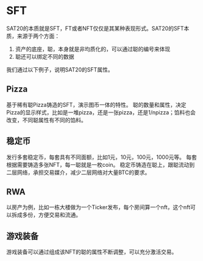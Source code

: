SFT
====

SAT20的本质就是SFT，FT或者NFT仅仅是其某种表现形式。SAT20的SFT本质，来源于两个方面：
1. 资产的底座，聪，本身就是非均质化的，可以通过聪的编号来体现
2. 聪还可以绑定不同的数据


我们通过以下例子，说明SAT20的SFT属性。


Pizza
----
基于稀有聪Pizza铸造的SFT，演示图币一体的特性。
聪的数量和属性，决定Pizza的显示样式，比如是一堆pizza，还是一张pizza，还是1/npizza；馅料也会改变，不同聪属性有不同的馅料。


稳定币
----
发行多套稳定币，每套具有不同面额，比如1元，10元，100元，1000元等。
每套根据需要铸造多张NFT，每一聪就是一枚coin。
稳定币铸造在聪上，跟聪流动到二层网络，承担交易媒介，减少二层网络对大量BTC的要求。


RWA
----
以房产为例，比如一栋大楼做为一个Ticker发布，每个房间算一个nft，这个nft可以拆成多份，方便交易和流通。



游戏装备
----
游戏装备可以通过组成该NFT的聪的属性不断调整，可以充分激活交易。



